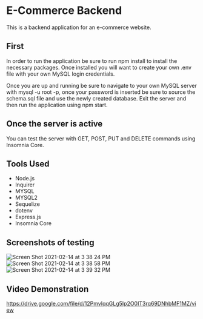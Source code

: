 # E-Commerce Backend

This is a backend application for an e-commerce website.

## First

In order to run the application be sure to run npm install to install the necessary packages. Once installed you will want to create your own .env file with your own MySQL login credentials. 

Once you are up and running be sure to navigate to your own MySQL server with mysql -u root -p, once your password is inserted be sure to source the schema.sql file and use the newly created database. Exit the server and then run the application using npm start.

## Once the server is active

You can test the server with GET, POST, PUT and DELETE commands using Insomnia Core.  

## Tools Used
* Node.js
* Inquirer
* MYSQL
* MYSQL2
* Sequelize
* dotenv 
* Express.js
* Insomnia Core

## Screenshots of testing
![Screen Shot 2021-02-14 at 3 38 24 PM](https://user-images.githubusercontent.com/73445178/107891340-42a5fe00-6edb-11eb-8d56-d512a3cc6560.png)
![Screen Shot 2021-02-14 at 3 38 58 PM](https://user-images.githubusercontent.com/73445178/107891342-43d72b00-6edb-11eb-8e8c-1d792c0655f8.png)
![Screen Shot 2021-02-14 at 3 39 32 PM](https://user-images.githubusercontent.com/73445178/107891343-446fc180-6edb-11eb-85de-10de863f8732.png)

## Video Demonstration
https://drive.google.com/file/d/12PmvIqqGLg5Ip2O0IT3rq69DNhbMF1MZ/view

